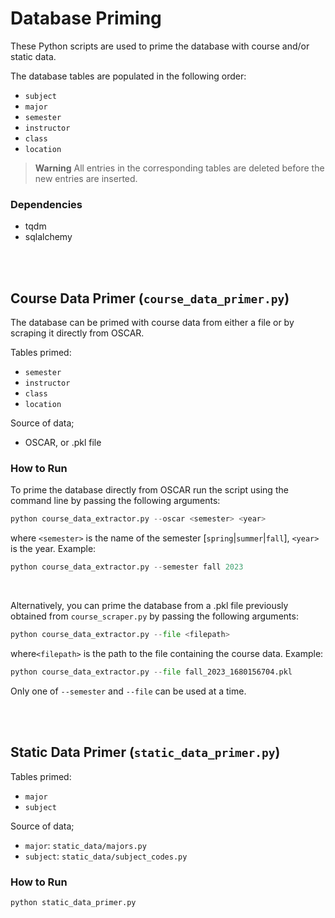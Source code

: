 # Database Priming

These Python scripts are used to prime the database with course and/or static data. 

The database tables are populated in the following order:
- `subject`
- `major`
- `semester`
- `instructor`
- `class`
- `location`

> **Warning** All entries in the corresponding tables are deleted before the new entries are inserted.  

### Dependencies

*   tqdm
*   sqlalchemy

<br>
<br>

## Course Data Primer (`course_data_primer.py`)

The database can be primed with course data from either a file or by scraping it directly from OSCAR.

Tables primed:
- `semester`
- `instructor`
- `class`
- `location`

Source of data;
- OSCAR, or .pkl file

### How to Run

To prime the database directly from OSCAR run the script using the command line by passing the following arguments:

```python
python course_data_extractor.py --oscar <semester> <year>
```
where `<semester>` is the name of the semester [`spring`|`summer`|`fall`], `<year>` is the year. Example:
```python
python course_data_extractor.py --semester fall 2023
```

<br>

Alternatively, you can prime the database from a .pkl file previously obtained from `course_scraper.py` by passing the following arguments:

```python
python course_data_extractor.py --file <filepath>
```
where`<filepath>` is the path to the file containing the course data. Example:

```python
python course_data_extractor.py --file fall_2023_1680156704.pkl
```

Only one of `--semester` and `--file` can be used at a time.

<br>
<br>

## Static Data Primer (`static_data_primer.py`)

Tables primed:
- `major`
- `subject`

Source of data;
- `major`: `static_data/majors.py`
- `subject`: `static_data/subject_codes.py`

### How to Run


```python
python static_data_primer.py
```
